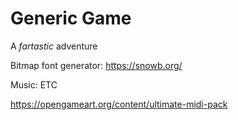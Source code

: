 
# Generic Game

A *fartastic* adventure

Bitmap font generator:
https://snowb.org/

Music: ETC

https://opengameart.org/content/ultimate-midi-pack